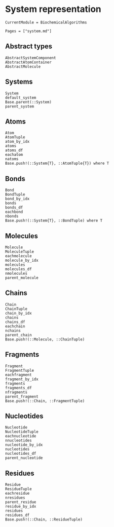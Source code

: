 # System representation
```@meta
CurrentModule = BiochemicalAlgorithms
```

```@index
Pages = ["system.md"]
```

## Abstract types
```@docs
AbstractSystemComponent
AbstractAtomContainer
AbstractMolecule
```

## Systems
```@docs
System
default_system
Base.parent(::System)
parent_system
```

## Atoms
```@docs
Atom
AtomTuple
atom_by_idx
atoms
atoms_df
eachatom
natoms
Base.push!(::System{T}, ::AtomTuple{T}) where T
```

## Bonds
```@docs
Bond
BondTuple
bond_by_idx
bonds
bonds_df
eachbond
nbonds
Base.push!(::System{T}, ::BondTuple) where T
```

## Molecules
```@docs
Molecule
MoleculeTuple
eachmolecule
molecule_by_idx
molecules
molecules_df
nmolecules
parent_molecule
```

## Chains
```@docs
Chain
ChainTuple
chain_by_idx
chains
chains_df
eachchain
nchains
parent_chain
Base.push!(::Molecule, ::ChainTuple)
```

## Fragments
```@docs
Fragment
FragmentTuple
eachfragment
fragment_by_idx
fragments
fragments_df
nfragments
parent_fragment
Base.push!(::Chain, ::FragmentTuple)
```

## Nucleotides
```@docs
Nucleotide
NucleotideTuple
eachnucleotide
nnucleotides
nucleotide_by_idx
nucleotides
nucleotides_df
parent_nucleotide
```

## Residues
```@docs
Residue
ResidueTuple
eachresidue
nresidues
parent_residue
residue_by_idx
residues
residues_df
Base.push!(::Chain, ::ResidueTuple)
```
